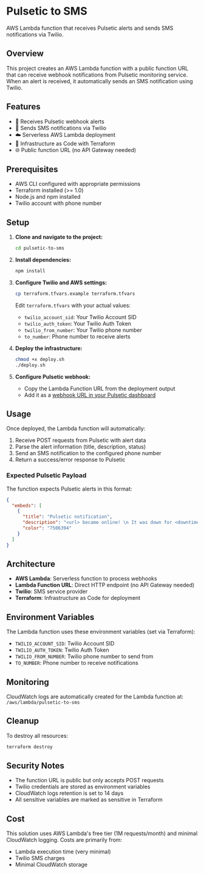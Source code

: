 # Pulsetic to SMS
AWS Lambda function that receives Pulsetic alerts and sends SMS notifications via Twilio.

## Overview
This project creates an AWS Lambda function with a public function URL that can receive webhook notifications from Pulsetic monitoring service. When an alert is received, it automatically sends an SMS notification using Twilio.

## Features
- 🚨 Receives Pulsetic webhook alerts
- 📱 Sends SMS notifications via Twilio
- ☁️ Serverless AWS Lambda deployment
- 🔧 Infrastructure as Code with Terraform
- 🌐 Public function URL (no API Gateway needed)

## Prerequisites
- AWS CLI configured with appropriate permissions
- Terraform installed (>= 1.0)
- Node.js and npm installed
- Twilio account with phone number

## Setup
1. **Clone and navigate to the project:**
   ```bash
   cd pulsetic-to-sms
   ```

2. **Install dependencies:**
   ```bash
   npm install
   ```

3. **Configure Twilio and AWS settings:**
   ```bash
   cp terraform.tfvars.example terraform.tfvars
   ```

   Edit `terraform.tfvars` with your actual values:
   - `twilio_account_sid`: Your Twilio Account SID
   - `twilio_auth_token`: Your Twilio Auth Token
   - `twilio_from_number`: Your Twilio phone number
   - `to_number`: Phone number to receive alerts

4. **Deploy the infrastructure:**
   ```bash
   chmod +x deploy.sh
   ./deploy.sh
   ```

5. **Configure Pulsetic webhook:**
   - Copy the Lambda Function URL from the deployment output
   - Add it as a [webhook URL in your Pulsetic dashboard](https://app.pulsetic.com/account/general-alerts/webhook)

## Usage
Once deployed, the Lambda function will automatically:

1. Receive POST requests from Pulsetic with alert data
2. Parse the alert information (title, description, status)
3. Send an SMS notification to the configured phone number
4. Return a success/error response to Pulsetic

### Expected Pulsetic Payload
The function expects Pulsetic alerts in this format:

```json
{
  "embeds": [
    {
      "title": "Pulsetic notification",
      "description": "<url> became online! \n It was down for <downtime> \n For more information visit <url>",
      "color": "7506394"
    }
  ]
}
```

## Architecture
- **AWS Lambda**: Serverless function to process webhooks
- **Lambda Function URL**: Direct HTTP endpoint (no API Gateway needed)
- **Twilio**: SMS service provider
- **Terraform**: Infrastructure as Code for deployment

## Environment Variables
The Lambda function uses these environment variables (set via Terraform):
- `TWILIO_ACCOUNT_SID`: Twilio Account SID
- `TWILIO_AUTH_TOKEN`: Twilio Auth Token
- `TWILIO_FROM_NUMBER`: Twilio phone number to send from
- `TO_NUMBER`: Phone number to receive notifications

## Monitoring
CloudWatch logs are automatically created for the Lambda function at:
`/aws/lambda/pulsetic-to-sms`

## Cleanup
To destroy all resources:

```bash
terraform destroy
```

## Security Notes
- The function URL is public but only accepts POST requests
- Twilio credentials are stored as environment variables
- CloudWatch logs retention is set to 14 days
- All sensitive variables are marked as sensitive in Terraform

## Cost
This solution uses AWS Lambda's free tier (1M requests/month) and minimal CloudWatch logging. Costs are primarily from:
- Lambda execution time (very minimal)
- Twilio SMS charges
- Minimal CloudWatch storage

